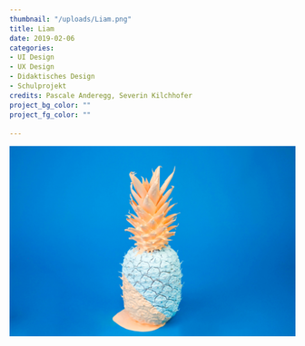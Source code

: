 ```yaml
---
thumbnail: "/uploads/Liam.png"
title: Liam
date: 2019-02-06
categories:
- UI Design
- UX Design
- Didaktisches Design
- Schulprojekt
credits: Pascale Anderegg, Severin Kilchhofer
project_bg_color: ""
project_fg_color: ""

---
```

![](/uploads/cody-davis-253925-unsplash.jpg)